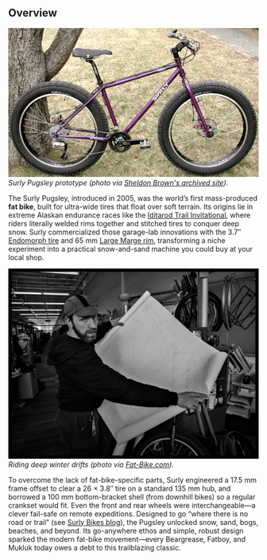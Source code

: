 ## Overview

[![Surly Pugsley prototype](/pugsley/images/Surly_Pugsley.JPG)](https://web.archive.org/web/20071218175750/http://www.sheldonbrown.com/harris/surly-pugsley/images/surly-pugsley1.jpg)  
*Surly Pugsley prototype (photo via [Sheldon Brown's archived site](https://web.archive.org/web/20071218175750/http://www.sheldonbrown.com/harris/surly-pugsley/index.html)).*

The Surly Pugsley, introduced in 2005, was the world’s first mass-produced **fat bike**, built for ultra-wide tires that float over soft terrain. Its origins lie in extreme Alaskan endurance races like the [Iditarod Trail Invitational](https://iditarod.com/trail-invitational/), where riders literally welded rims together and stitched tires to conquer deep snow. Surly commercialized those garage-lab innovations with the 3.7″ [Endomorph tire](https://surlybikes.com/bikes/pugsley/) and 65 mm [Large Marge rim](https://surlybikes.com/bikes/pugsley/), transforming a niche experiment into a practical snow-and-sand machine you could buy at your local shop.

[![Pugsley in snow](/pugsley/images/P1150426-1.jpg)](https://fat-bike.com/2015/05/interview-with-dave-gray-from-surly-bikes/)  
*Riding deep winter drifts (photo via [Fat-Bike.com](https://fat-bike.com/2015/05/interview-with-dave-gray-from-surly-bikes/)).*

To overcome the lack of fat-bike-specific parts, Surly engineered a 17.5 mm frame offset to clear a 26 × 3.8″ tire on a standard 135 mm hub, and borrowed a 100 mm bottom-bracket shell (from downhill bikes) so a regular crankset would fit. Even the front and rear wheels were interchangeable—a clever fail-safe on remote expeditions. Designed to go “where there is no road or trail” (see [Surly Bikes blog](https://surlybikes.com/blog/haulin_some_history)), the Pugsley unlocked snow, sand, bogs, beaches, and beyond. Its go-anywhere ethos and simple, robust design sparked the modern fat-bike movement—every Beargrease, Fatboy, and Mukluk today owes a debt to this trailblazing classic.
